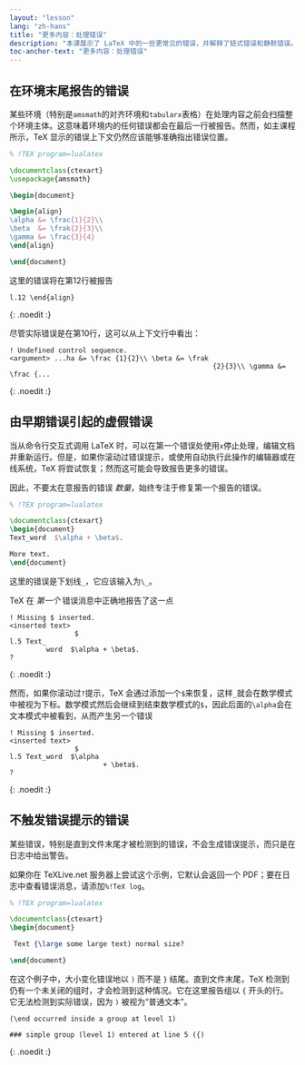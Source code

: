 ```yaml
---
layout: "lesson"
lang: "zh-hans"
title: "更多内容：处理错误"
description: "本课展示了 LaTeX 中的一些更常见的错误，并解释了链式错误和静默错误。"
toc-anchor-text: "更多内容：处理错误"
---
```


## 在环境末尾报告的错误

某些环境（特别是`amsmath`的对齐环境和`tabularx`表格）在处理内容之前会扫描整个环境主体。这意味着环境内的任何错误都会在最后一行被报告。然而，如主课程所示，TeX 显示的错误上下文仍然应该能够准确指出错误位置。

```latex
% !TEX program=lualatex

\documentclass{ctexart}
\usepackage{amsmath}

\begin{document}

\begin{align}
\alpha &= \frac{1}{2}\\
\beta  &= \frak{2}{3}\\
\gamma &= \frac{3}{4} 
\end{align}

\end{document}
```

这里的错误将在第12行被报告

```
l.12 \end{align}
```
{: .noedit :}

尽管实际错误是在第10行，这可以从上下文行中看出：

```
! Undefined control sequence.
<argument> ...ha &= \frac {1}{2}\\ \beta &= \frak 
                                                  {2}{3}\\ \gamma &= \frac {...
```
{: .noedit :}


## 由早期错误引起的虚假错误

当从命令行交互式调用 LaTeX 时，可以在第一个错误处使用`x`停止处理，编辑文档并重新运行。但是，如果你滚动过错误提示，或使用自动执行此操作的编辑器或在线系统，TeX 将尝试恢复；然而这可能会导致报告更多的错误。

因此，不要太在意报告的错误 _数量_，始终专注于修复第一个报告的错误。

```latex
% !TEX program=lualatex

\documentclass{ctexart}
\begin{document}
Text_word  $\alpha + \beta$.

More text.
\end{document}
```

这里的错误是下划线`_`，它应该输入为`\_`。

TeX 在 _第一个_ 错误消息中正确地报告了这一点

```
! Missing $ inserted.
<inserted text> 
                $
l.5 Text_
         word  $\alpha + \beta$.
?
```
{: .noedit :}

然而，如果你滚动过`?`提示，TeX 会通过添加一个`$`来恢复，这样`_`就会在数学模式中被视为下标。数学模式然后会继续到结束数学模式的`$`，因此后面的`\alpha`会在文本模式中被看到，从而产生另一个错误

```
! Missing $ inserted.
<inserted text> 
                $
l.5 Text_word  $\alpha
                       + \beta$.
? 
```
{: .noedit :}


## 不触发错误提示的错误

某些错误，特别是直到文件末尾才被检测到的错误，不会生成错误提示，而只是在日志中给出警告。

如果你在 TeXLive.net 服务器上尝试这个示例，它默认会返回一个 PDF；要在日志中查看错误消息，请添加`%!TeX log`。

```latex
% !TEX program=lualatex

\documentclass{ctexart}
\begin{document}

 Text {\large some large text) normal size?

\end{document}
```

在这个例子中，大小变化错误地以 `)` 而不是 `}` 结尾。直到文件末尾，TeX 检测到仍有一个未关闭的组时，才会检测到这种情况。它在这里报告组以 `{` 开头的行。它无法检测到实际错误，因为 `)` 被视为“普通文本”。

```
(\end occurred inside a group at level 1)

### simple group (level 1) entered at line 5 ({)
```
{: .noedit :}


<script>
  window.addEventListener('load', function(){
      if(editors['pre0'] != null) editors['pre0'].moveCursorTo(8, 15, false);
      if(editors['pre3'] != null) editors['pre3'].moveCursorTo(3, 5, false);
      if(editors['pre6'] != null) editors['pre6'].moveCursorTo(4, 30, false);
  }, false);
</script>
